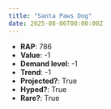 ```yaml
---
title: "Santa Paws Dog"
date: 2025-08-06T00:00:00Z
---
```

- **RAP**: 786
- **Value**: -1
- **Demand level**: -1
- **Trend**: -1
- **Projected?**: True
- **Hyped?**: True
- **Rare?**: True
